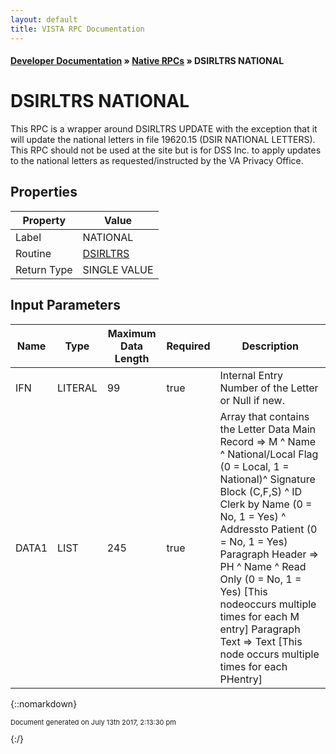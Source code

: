 ```yaml
---
layout: default
title: VISTA RPC Documentation
---
```


#### [Developer Documentation](../index) &#187; [Native RPCs](TableOfContents) &#187; DSIRLTRS NATIONAL<br/>
# DSIRLTRS NATIONAL

This RPC is a wrapper around DSIRLTRS UPDATE with the exception that it will update the national letters in file 19620.15 (DSIR NATIONAL LETTERS).  This RPC should not be used at the site but is for DSS Inc. to apply updates to the national letters as requested/instructed by the VA Privacy Office.

## Properties

Property | Value
--- | ---
Label | NATIONAL
Routine | [DSIRLTRS](http://code.osehra.org/dox/Routine_DSIRLTRS_source.html)
Return Type | SINGLE VALUE


## Input Parameters

Name | Type | Maximum Data Length | Required | Description
--- | --- | --- | --- | ---
IFN | LITERAL | 99 | true | Internal Entry Number of the Letter or Null if new.
DATA1 | LIST | 245 | true | Array that contains the Letter Data   Main Record &#x3D;&gt; M ^ Name ^ National/Local Flag (0 &#x3D; Local, 1 &#x3D; National)^ Signature Block (C,F,S) ^ ID Clerk by Name (0 &#x3D; No, 1 &#x3D; Yes) ^ Addressto Patient (0 &#x3D; No, 1 &#x3D; Yes)   Paragraph Header &#x3D;&gt; PH ^ Name ^ Read Only (0 &#x3D; No, 1 &#x3D; Yes) [This nodeoccurs multiple times for each M entry]   Paragraph Text &#x3D;&gt; Text [This node occurs multiple times for each PHentry]



{::nomarkdown} <br/><p style="font-size: 11px">Document generated on July 13th 2017, 2:13:30 pm</p>{:/}